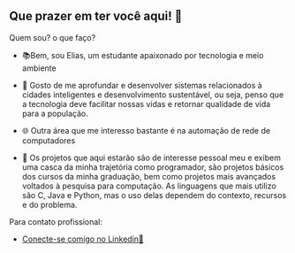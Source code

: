## Que prazer em ter você aqui! 👋

Quem sou? o que faço?

- 📚Bem, sou Elias, um estudante apaixonado por tecnologia e meio ambiente
  
- 🍃 Gosto de me aprofundar e desenvolver sistemas relacionados à cidades inteligentes e desenvolvimento sustentável, ou seja, penso que a tecnologia deve facilitar nossas vidas e retornar qualidade de vida para a população.

- 🌐 Outra área que me interesso bastante é na automação de rede de computadores

- 👯 Os projetos que aqui estarão são de interesse pessoal meu e exibem uma casca da minha trajetória como programador, são projetos básicos dos cursos da minha graduação, bem como projetos mais avançados voltados à pesquisa para computação. As linguagens que mais utilizo são C, Java e Python, mas o uso delas dependem do contexto, recursos e do problema.
  
Para contato profissional:
- [Conecte-se comigo no Linkedin🤝](https://www.linkedin.com/in/eliasemanuel31/)
  
